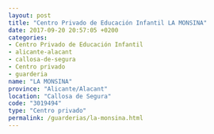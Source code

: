 ```yaml
---
layout: post
title: "Centro Privado de Educación Infantil LA MONSINA"
date: 2017-09-20 20:57:05 +0200
categories:
- Centro Privado de Educación Infantil
- alicante-alacant
- callosa-de-segura
- Centro privado
- guarderia
name: "LA MONSINA"
province: "Alicante/Alacant"
location: "Callosa de Segura"
code: "3019494"
type: "Centro privado"
permalink: /guarderias/la-monsina.html
---
```

